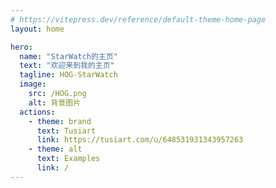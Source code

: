 ```yaml
---
# https://vitepress.dev/reference/default-theme-home-page
layout: home

hero:
  name: "StarWatch的主页"
  text: "欢迎来到我的主页"
  tagline: HOG-StarWatch
  image:
    src: /HOG.png
    alt: 背景图片
  actions:
    - theme: brand
      text: Tusiart
      link: https://tusiart.com/u/648531931343957263
    - theme: alt
      text: Examples
      link: /
---
```



